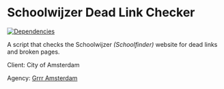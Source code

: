 # Schoolwijzer Dead Link Checker

[![Dependencies](https://img.shields.io/david/stevenvachon/broken-link-checker.svg)](https://david-dm.org/grrr-amsterdam/schoolwijzer-dead-link-checker)

A script that checks the Schoolwijzer _(Schoolfinder)_ website for dead links and broken pages.

Client: City of Amsterdam

Agency: [Grrr Amsterdam](https://grrr.nl)
